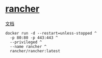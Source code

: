 # [rancher](https://www.rancher.com/)

[文档](https://ranchermanager.docs.rancher.com/)

```batch
docker run -d --restart=unless-stopped ^
  -p 80:80 -p 443:443 ^
  --privileged ^
  --name rancher ^
  rancher/rancher:latest
```
